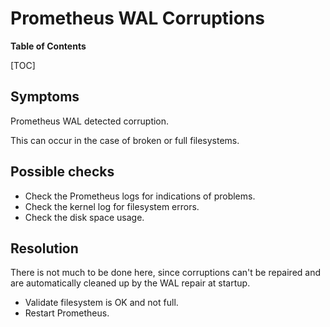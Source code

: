 # Prometheus WAL Corruptions

**Table of Contents**

[TOC]

## Symptoms

Prometheus WAL detected corruption.

This can occur in the case of broken or full filesystems.

## Possible checks

* Check the Prometheus logs for indications of problems.
* Check the kernel log for filesystem errors.
* Check the disk space usage.

## Resolution

There is not much to be done here, since corruptions can't be repaired and are automatically cleaned up by the WAL repair at startup.

* Validate filesystem is OK and not full.
* Restart Prometheus.
